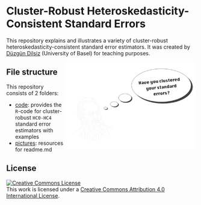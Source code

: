 # Cluster-Robust  Heteroskedasticity-Consistent Standard Errors

This repository explains and illustrates a variety of cluster-robust heteroskedasticity-consistent standard error estimators. It was created by <a rel="creator" href="https://twitter.com/DuzgunDilsiz">Düzgün Dilsiz</a> (University of Basel) for teaching purposes. 

<img style="float: right;" src="pictures/banner.png" width="350">

## File structure

This repository consists of 2 folders:
* [code](https://github.com/d-dilsiz/cluster-robust/tree/main/code): provides the `R`-code for cluster-robust `HC0-HC4` standard error estimators with examples
* [pictures](https://github.com/d-dilsiz/cluster-robust/tree/main/pictures): resources for readme.md

## License

<a rel="license" href="http://creativecommons.org/licenses/by/4.0/"><img alt="Creative Commons License" style="border-width:0" src="https://i.creativecommons.org/l/by/4.0/88x31.png" /></a><br />This work is licensed under a <a rel="license" href="http://creativecommons.org/licenses/by/4.0/">Creative Commons Attribution 4.0 International License</a>.

